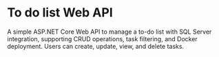 # To do list Web API
A simple ASP.NET Core Web API to manage a to-do list with SQL Server integration, supporting CRUD operations, task filtering, and Docker deployment. Users can create, update, view, and
delete tasks.
